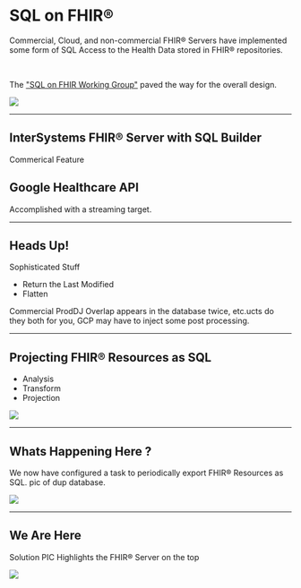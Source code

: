 # SQL on FHIR®<!-- .element: class="r-fit-text" -->
<!-- .slide: data-background="#ff4500" -->

Commercial, Cloud, and non-commercial FHIR® Servers have implemented some form of SQL Access to the Health Data stored in FHIR® repositories.

</br>

The ["SQL on FHIR Working Group"](https://confluence.hl7.org/display/FHIR/2023+-+09+SQL-on-FHIR) paved the way for the overall design.

 <img src="{{asset_folder}}/sqlonfhir.png" />

---

<!-- .slide: data-background="#ff4500" -->
## InterSystems FHIR® Server with SQL Builder

Commerical Feature

## Google Healthcare API

Accomplished with a streaming target.

---

<!-- .slide: data-background="#ff4500" -->
## Heads Up!

Sophisticated Stuff

 - Return the Last Modified
 - Flatten

 Commercial ProdDJ Overlap appears in the database twice, etc.ucts do they both for you, GCP may have to inject some post processing.

---
<!-- .slide: data-background="#ff4500" -->
## Projecting FHIR® Resources as SQL

- Analysis
- Transform
- Projection

 <img src="{{asset_folder}}/pholder.png" />

---
<!-- .slide: data-background="#ff4500" -->
## Whats Happening Here ?

We now have configured a task to periodically export FHIR® Resources as SQL.
pic of dup database.

 <img src="{{asset_folder}}/pholder.png" />



 ---
<!-- .slide: data-background="#ff4500" -->
## We Are Here

Solution PIC Highlights the FHIR® Server on the top

 <img src="{{asset_folder}}/pholder.png" />

 